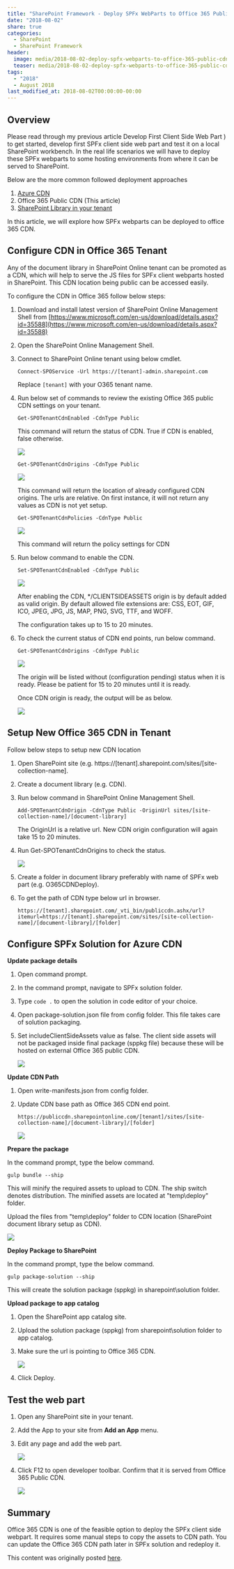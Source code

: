 ```yaml
---
title: "SharePoint Framework - Deploy SPFx WebParts to Office 365 Public CDN"
date: "2018-08-02"
share: true
categories:
  - SharePoint
  - SharePoint Framework
header:
  image: media/2018-08-02-deploy-spfx-webparts-to-office-365-public-cdn/09.png
  teaser: media/2018-08-02-deploy-spfx-webparts-to-office-365-public-cdn/09.png
tags:
  - "2018"
  - August 2018
last_modified_at: 2018-08-02T00:00:00-00:00
---
```


## Overview

Please read through my previous article Develop First Client Side Web Part ) to get started, develop first SPFx client side web part and test it on a local SharePoint workbench. In the real life scenarios we will have to deploy these SPFx webparts to some hosting environments from where it can be served to SharePoint.

Below are the more common followed deployment approaches

1. [Azure CDN](/posts/2018-07-28-sharepoint-framework-deploy-spfx-webparts-to-azure-cdn/)
2. Office 365 Public CDN (This article)
3. [SharePoint Library in your tenant](/posts/2018-08-01-deploy-spfx-webparts-to-sharepoint-library/)

In this article, we will explore how SPFx webparts can be deployed to office 365 CDN.


## Configure CDN in Office 365 Tenant

Any of the document library in SharePoint Online tenant can be promoted as a CDN, which will help to serve the JS files for SPFx client webparts hosted in SharePoint. This CDN location being public can be accessed easily.

To configure the CDN in Office 365 follow below steps:

1. Download and install latest version of SharePoint Online Management Shell from [https://www.microsoft.com/en-us/download/details.aspx?id=35588](https://www.microsoft.com/en-us/download/details.aspx?id=35588)
2. Open the SharePoint Online Management Shell.
3. Connect to SharePoint Online tenant using below cmdlet.

    ```
    Connect-SPOService -Url https://[tenant]-admin.sharepoint.com
    ```

    Replace ```[tenant]``` with your O365 tenant name.

4. Run below set of commands to review the existing Office 365 public CDN settings on your tenant.

    ```
    Get-SPOTenantCdnEnabled -CdnType Public
    ```

    This command will return the status of CDN. True if CDN is enabled, false otherwise.

    ![](/media/2018-08-02-deploy-spfx-webparts-to-office-365-public-cdn/01.png)

    ```
    Get-SPOTenantCdnOrigins -CdnType Public
    ```

    ![](/media/2018-08-02-deploy-spfx-webparts-to-office-365-public-cdn/02.png)

    This command will return the location of already configured CDN origins. The urls are relative. On first instance, it will not return any values as CDN is not yet setup.

    ```
    Get-SPOTenantCdnPolicies -CdnType Public
    ```

    ![](/media/2018-08-02-deploy-spfx-webparts-to-office-365-public-cdn/03.png)

    This command will return the policy settings for CDN

5. Run below command to enable the CDN.

    ```
    Set-SPOTenantCdnEnabled -CdnType Public
    ```

    ![](/media/2018-08-02-deploy-spfx-webparts-to-office-365-public-cdn/04.png)

    After enabling the CDN, \*/CLIENTSIDEASSETS origin is by default added as valid origin. By default allowed file extensions are: CSS, EOT, GIF, ICO, JPEG, JPG, JS, MAP, PNG, SVG, TTF, and WOFF.

    The configuration takes up to 15 to 20 minutes.

6. To check the current status of CDN end points, run below command.

    ```
    Get-SPOTenantCdnOrigins -CdnType Public
    ```

    ![](/media/2018-08-02-deploy-spfx-webparts-to-office-365-public-cdn/05.png)

    The origin will be listed without (configuration pending) status when it is ready. Please be patient for 15 to 20 minutes until it is ready.

    Once CDN origin is ready, the output will be as below.

    ![](/media/2018-08-02-deploy-spfx-webparts-to-office-365-public-cdn/06.png)


## Setup New Office 365 CDN in Tenant

Follow below steps to setup new CDN location

1. Open SharePoint site (e.g. https://[tenant].sharepoint.com/sites/[site-collection-name].
2. Create a document library (e.g. CDN).
3. Run below command in SharePoint Online Management Shell.

    ```
    Add-SPOTenantCdnOrigin -CdnType Public -OriginUrl sites/[site-collection-name]/[document-library]
    ```

    The OriginUrl is a relative url. New CDN origin configuration will again take 15 to 20 minutes.

4. Run Get-SPOTenantCdnOrigins to check the status.

    ![](/media/2018-08-02-deploy-spfx-webparts-to-office-365-public-cdn/07.png)

5. Create a folder in document library preferably with name of SPFx web part (e.g. O365CDNDeploy).
6. To get the path of CDN type below url in browser.

    ```
    https://[tenant].sharepoint.com/_vti_bin/publiccdn.ashx/url?itemurl=https://[tenant].sharepoint.com/sites/[site-collection-name]/[document-library]/[folder]
    ```


## Configure SPFx Solution for Azure CDN

**Update package details**

1. Open command prompt.
2. In the command prompt, navigate to SPFx solution folder.
3. Type ```code .``` to open the solution in code editor of your choice.
4. Open package-solution.json file from config folder. This file takes care of solution packaging.
5. Set includeClientSideAssets value as false. The client side assets will not be packaged inside final package (sppkg file) because these will be hosted on external Office 365 public CDN.

    ![](/media/2018-08-02-deploy-spfx-webparts-to-office-365-public-cdn/08.png)


**Update CDN Path**

1. Open write-manifests.json from config folder.
2. Update CDN base path as Office 365 CDN end point.

    ```
    https://publiccdn.sharepointonline.com/[tenant]/sites/[site-collection-name]/[document-library]/[folder]
    ```

    ![](/media/2018-08-02-deploy-spfx-webparts-to-office-365-public-cdn/09.png)


**Prepare the package**

In the command prompt, type the below command.

```
gulp bundle --ship
```

This will minify the required assets to upload to CDN. The ship switch denotes distribution. The minified assets are located at "temp\deploy" folder.

Upload the files from "temp\deploy" folder to CDN location (SharePoint document library setup as CDN).

![](/media/2018-08-02-deploy-spfx-webparts-to-office-365-public-cdn/10.png)


**Deploy Package to SharePoint**

In the command prompt, type the below command.

```
gulp package-solution --ship
```

This will create the solution package (sppkg) in sharepoint\solution folder.


**Upload package to app catalog**

1. Open the SharePoint app catalog site.
2. Upload the solution package (sppkg) from sharepoint\solution folder to app catalog.
3. Make sure the url is pointing to Office 365 CDN.

    ![](/media/2018-08-02-deploy-spfx-webparts-to-office-365-public-cdn/11.png)

4. Click Deploy.


## Test the web part

1. Open any SharePoint site in your tenant.
2. Add the App to your site from **Add an App** menu.
3. Edit any page and add the web part.

    ![](/media/2018-08-02-deploy-spfx-webparts-to-office-365-public-cdn/12.png)

4. Click F12 to open developer toolbar. Confirm that it is served from Office 365 Public CDN.

    ![](/media/2018-08-02-deploy-spfx-webparts-to-office-365-public-cdn/13.png)


## Summary

Office 365 CDN is one of the feasible option to deploy the SPFx client side webpart. It requires some manual steps to copy the assets to CDN path. You can update the Office 365 CDN path later in SPFx solution and redeploy it.

This content was originally posted [here](https://www.c-sharpcorner.com/article/sharepoint-framework-integrating-jquery-with-spfx-webparts/).
